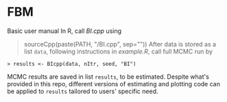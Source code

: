 # FBM

Basic user manual 
In R, call *BI.cpp* using 
> sourceCpp(paste(PATH, "/BI.cpp", sep=""))
After data is stored as a list `data`, following instructions in *example.R*, call full MCMC run by
```
> results <- BIcpp(data, nItr, seed, "BI")
```
MCMC results are saved in list `results`, to be estimated. Despite what's provided in this repo, different versions of estimating and plotting code can be applied to `results` tailored to users' specific need.